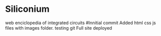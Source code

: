 # Siliconium
web enciclopedia of integrated circuits
#Innitial commit 
Added html css js files with images folder. testing git
Full site deployed